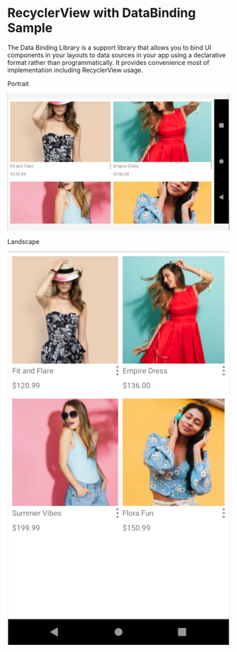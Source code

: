 # RecyclerView with DataBinding Sample

The Data Binding Library is a support library that allows you to bind UI components in your layouts to data sources in your app using a declarative format rather than programmatically. It provides convenience most of implementation including RecyclerView usage.

Portrait

![alt text](https://github.com/harunkor/RecyclerView-With-DataBinding-Sample/blob/master/Portrait.png?raw=true)


Landscape

![alt text](https://github.com/harunkor/RecyclerView-With-DataBinding-Sample/blob/master/Landscape.png?raw=true)
